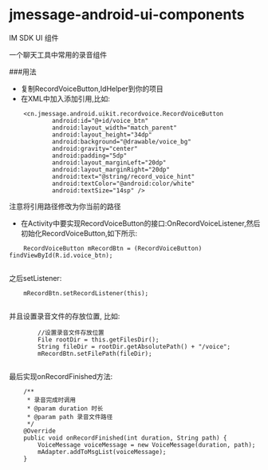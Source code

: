 # jmessage-android-ui-components
IM SDK UI 组件

一个聊天工具中常用的录音组件

###用法

- 复制RecordVoiceButton,IdHelper到你的项目
- 在XML中加入添加引用,比如:
```
    <cn.jmessage.android.uikit.recordvoice.RecordVoiceButton
            android:id="@+id/voice_btn"
            android:layout_width="match_parent"
            android:layout_height="34dp"
            android:background="@drawable/voice_bg"
            android:gravity="center"
            android:padding="5dp"
            android:layout_marginLeft="20dp"
            android:layout_marginRight="20dp"
            android:text="@string/record_voice_hint"
            android:textColor="@android:color/white"
            android:textSize="14sp" />

```
注意将引用路径修改为你当前的路径

- 在Activity中要实现RecordVoiceButton的接口:OnRecordVoiceListener,然后初始化RecordVoiceButton,如下所示:
```
    RecordVoiceButton mRecordBtn = (RecordVoiceButton) findViewById(R.id.voice_btn);
 
```

之后setListener:
```
    mRecordBtn.setRecordListener(this);
    
```

并且设置录音文件的存放位置, 比如:
```
        //设置录音文件存放位置
        File rootDir = this.getFilesDir();
        String fileDir = rootDir.getAbsolutePath() + "/voice";
        mRecordBtn.setFilePath(fileDir);
        
```

最后实现onRecordFinished方法:

```
    /**
     * 录音完成时调用
     * @param duration 时长
     * @param path 录音文件路径
     */
    @Override
    public void onRecordFinished(int duration, String path) {
        VoiceMessage voiceMessage = new VoiceMessage(duration, path);
        mAdapter.addToMsgList(voiceMessage);
    }
    
```
